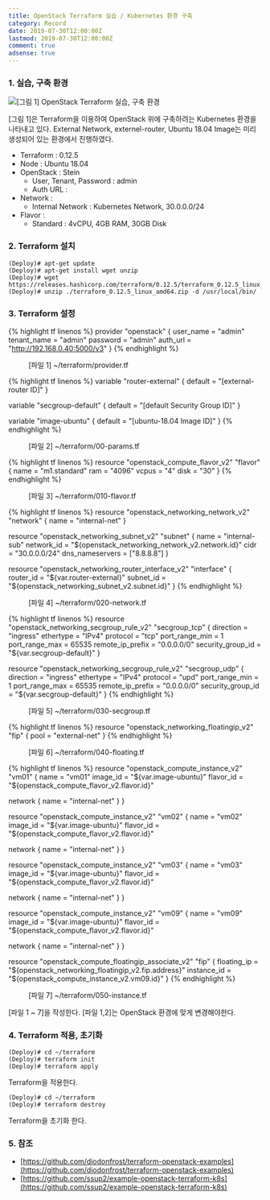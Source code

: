 ```yaml
---
title: OpenStack Terraform 실습 / Kubernetes 환경 구축
category: Record
date: 2019-07-30T12:00:00Z
lastmod: 2019-07-30T12:00:00Z
comment: true
adsense: true
---
```


### 1. 실습, 구축 환경

![[그림 1] OpenStack Terraform 실습, 구축 환경]({{site.baseurl}}/images/record/OpenStack_Terraform_Practice_Kubernetes/Environment.PNG)

[그림 1]은 Terraform을 이용하여 OpenStack 위에 구축하려는 Kubernetes 환경을 나타내고 있다. External Network, externel-router, Ubuntu 18.04 Image는 미리 생성되어 있는 환경에서 진행하였다.

* Terraform : 0.12.5
* Node : Ubuntu 18.04
* OpenStack : Stein
  * User, Tenant, Password : admin
  * Auth URL : 
* Network :
  * Internal Network : Kubernetes Network, 30.0.0.0/24
* Flavor :
  * Standard : 4vCPU, 4GB RAM, 30GB Disk

### 2. Terraform 설치

~~~
(Deploy)# apt-get update
(Deploy)# apt-get install wget unzip
(Deploy)# wget https://releases.hashicorp.com/terraform/0.12.5/terraform_0.12.5_linux_amd64.zip
(Deploy)# unzip ./terraform_0.12.5_linux_amd64.zip -d /usr/local/bin/
~~~

### 3. Terraform 설정

{% highlight tf linenos %}
provider "openstack" {
  user_name = "admin"
  tenant_name = "admin"
  password  = "admin"
  auth_url  = "http://192.168.0.40:5000/v3"
}
{% endhighlight %}
<figure>
<figcaption class="caption">[파일 1] ~/terraform/provider.tf</figcaption>
</figure>

{% highlight tf linenos %}
variable "router-external" {
  default = "[external-router ID]"
}

variable "secgroup-default" {
  default = "[default Security Group ID]"
}

variable "image-ubuntu" {
  default = "[ubuntu-18.04 Image ID]"
}
{% endhighlight %}
<figure>
<figcaption class="caption">[파일 2] ~/terraform/00-params.tf</figcaption>
</figure>

{% highlight tf linenos %}
resource "openstack_compute_flavor_v2" "flavor" {
  name  = "m1.standard"
  ram   = "4096"
  vcpus = "4"
  disk  = "30"
}
{% endhighlight %}
<figure>
<figcaption class="caption">[파일 3] ~/terraform/010-flavor.tf</figcaption>
</figure>

{% highlight tf linenos %}
resource "openstack_networking_network_v2" "network" {
  name = "internal-net"
}

resource "openstack_networking_subnet_v2" "subnet" {
  name = "internal-sub"
  network_id = "${openstack_networking_network_v2.network.id}"
  cidr = "30.0.0.0/24"
  dns_nameservers = ["8.8.8.8"]
}

resource "openstack_networking_router_interface_v2" "interface" {
  router_id = "${var.router-external}"
  subnet_id = "${openstack_networking_subnet_v2.subnet.id}"
}
{% endhighlight %}
<figure>
<figcaption class="caption">[파일 4] ~/terraform/020-network.tf</figcaption>
</figure>

{% highlight tf linenos %}
resource "openstack_networking_secgroup_rule_v2" "secgroup_tcp" {
  direction = "ingress"
  ethertype = "IPv4"
  protocol = "tcp"
  port_range_min = 1
  port_range_max = 65535
  remote_ip_prefix = "0.0.0.0/0"
  security_group_id = "${var.secgroup-default}"
}

resource "openstack_networking_secgroup_rule_v2" "secgroup_udp" {
  direction = "ingress"
  ethertype = "IPv4"
  protocol = "upd"
  port_range_min = 1
  port_range_max = 65535
  remote_ip_prefix = "0.0.0.0/0"
  security_group_id = "${var.secgroup-default}"
}
{% endhighlight %}
<figure>
<figcaption class="caption">[파일 5] ~/terraform/030-secgroup.tf</figcaption>
</figure>


{% highlight tf linenos %}
resource "openstack_networking_floatingip_v2" "fip" {
  pool = "external-net"
}
{% endhighlight %}
<figure>
<figcaption class="caption">[파일 6] ~/terraform/040-floating.tf</figcaption>
</figure>

{% highlight tf linenos %}
resource "openstack_compute_instance_v2" "vm01" {
  name  = "vm01"
  image_id = "${var.image-ubuntu}"
  flavor_id = "${openstack_compute_flavor_v2.flavor.id}"

  network {
    name = "internal-net"
  }
}

resource "openstack_compute_instance_v2" "vm02" {
  name  = "vm02"
  image_id = "${var.image-ubuntu}"
  flavor_id = "${openstack_compute_flavor_v2.flavor.id}"

  network {
    name = "internal-net"
  }
}

resource "openstack_compute_instance_v2" "vm03" {
  name  = "vm03"
  image_id = "${var.image-ubuntu}"
  flavor_id = "${openstack_compute_flavor_v2.flavor.id}"

  network {
    name = "internal-net"
  }
}

resource "openstack_compute_instance_v2" "vm09" {
  name  = "vm09"
  image_id = "${var.image-ubuntu}"
  flavor_id = "${openstack_compute_flavor_v2.flavor.id}"

  network {
    name = "internal-net"
  }
}

resource "openstack_compute_floatingip_associate_v2" "fip" {
  floating_ip = "${openstack_networking_floatingip_v2.fip.address}"
  instance_id = "${openstack_compute_instance_v2.vm09.id}"
}
{% endhighlight %}
<figure>
<figcaption class="caption">[파일 7] ~/terraform/050-instance.tf</figcaption>
</figure>

[파일 1 ~ 7]을 작성한다. [파일 1,2]는 OpenStack 환경에 맞게 변경해야한다.

### 4. Terraform 적용, 초기화

~~~
(Deploy)# cd ~/terraform
(Deploy)# terraform init
(Deploy)# terraform apply
~~~

Terraform을 적용한다.

~~~
(Deploy)# cd ~/terraform
(Deploy)# terraform destroy
~~~

Terraform을 초기화 한다.

### 5. 참조

* [https://github.com/diodonfrost/terraform-openstack-examples](https://github.com/diodonfrost/terraform-openstack-examples)
* [https://github.com/ssup2/example-openstack-terraform-k8s](https://github.com/ssup2/example-openstack-terraform-k8s)